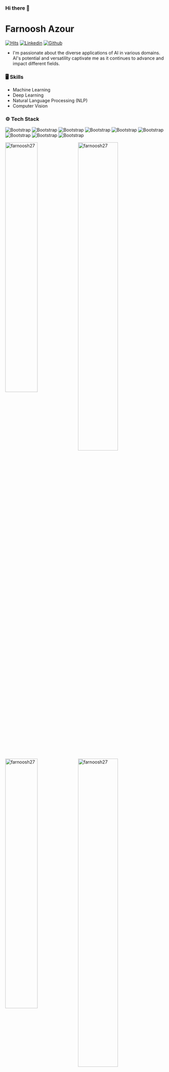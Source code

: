 ### Hi there 👋

<!--
**farnoosh27/farnoosh27** is a ✨ _special_ ✨ repository because its `README.md` (this file) appears on your GitHub profile.

Here are some ideas to get you started:

- 🔭 I’m currently working on ...
- 🌱 I’m currently learning ...
- 👯 I’m looking to collaborate on ...
- 🤔 I’m looking for help with ...
- 💬 Ask me about ...
- 📫 How to reach me: ...
- 😄 Pronouns: ...
- ⚡ Fun fact: ...
-->
# Farnoosh Azour

[![Hits](https://hits.seeyoufarm.com/api/count/incr/badge.svg?url=https%3A%2F%2Fgithub.com%2Ffarnoosh27%2Ffarnoosh27&count_bg=%2379C83D&title_bg=%23555555&icon=&icon_color=%23E7E7E7&title=Profile+Views&edge_flat=false)](https://hits.seeyoufarm.com)
[![Linkedin](https://img.shields.io/badge/-LinkedIn-blue?style=flat&logo=Linkedin&logoColor=white)]([[https://www.linkedin.com/in/farnooshazour/](https://www.linkedin.com/in/farnoosh-azour-72078a125/)](https://www.linkedin.com/in/farnoosh-azour-72078a125/))
[![Github](https://img.shields.io/github/followers/farnoosh27?label=Follow&style=social)](https://github.com/farnoosh27)

- I'm passionate about the diverse applications of AI in various domains. AI's potential and versatility captivate me as it continues to advance and impact different fields.
  
### 🖥 Skills

- Machine Learning
- Deep Learning
- Natural Language Processing (NLP)
- Computer Vision

### ⚙️ Tech Stack

![Bootstrap](https://img.shields.io/badge/-Python-05122A?style=flat-square&logo=Python&color=353535) ![Bootstrap](https://img.shields.io/badge/-TensorFlow-05122A?style=flat-square&logo=TensorFlow&color=353535) ![Bootstrap](https://img.shields.io/badge/-PyTorch-05122A?style=flat-square&logo=PyTorch&color=353535) ![Bootstrap](https://img.shields.io/badge/-Scikit%20Learn-05122A?style=flat-square&logo=Scikit-Learn&color=353535) ![Bootstrap](https://img.shields.io/badge/-Pandas-05122A?style=flat-square&logo=Pandas&color=353535) ![Bootstrap](https://img.shields.io/badge/-Numpy-05122A?style=flat-square&logo=Numpy&color=353535) ![Bootstrap](https://img.shields.io/badge/-Matplotlib-05122A?style=flat-square&logo=Matplotlib&color=353535) ![Bootstrap](https://img.shields.io/badge/-Visual%20Studio%20Code-05122A?style=flat-square&logo=Visual-Studio-Code&color=353535) ![Bootstrap](https://img.shields.io/badge/-Jupyter%20Lab-05122A?style=flat-square&logo=Jupyter-Lab&color=353535)

<div>
  <img width="45%" align="left" src="https://github-readme-stats.vercel.app/api/top-langs?username=farnoosh27&show_icons=true&locale=en&layout=compact" alt="farnoosh27" />
  <img width="50%"  src="https://github-readme-streak-stats.herokuapp.com/?user=farnoosh27&" alt="farnoosh27" />
</div>


<div> <img width="45%" align="left" src="https://github-readme-stats.vercel.app/api/top-langs?username=farnoosh27&show_icons=true&locale=en&layout=compact" alt="farnoosh27" /> <img width="50%" src="https://github-readme-streak-stats.herokuapp.com/?user=farnoosh27&" alt="farnoosh27" /> </div>

---
:zap: To generate a `README.md` file like this for your profile, checkout [Github Readme Generator](https://hejazizo-github-profile-readme-srcstreamlit-app-i6skm7.streamlit.app/).


# Farnoosh Azour



[![Linkedin](https://img.shields.io/badge/-LinkedIn-blue?style=flat&logo=Linkedin&logoColor=white)](https://www.linkedin.com/in/Farnooshazour/)

[![Gmail](https://img.shields.io/badge/-Gmail-c14438?style=flat&logo=Gmail&logoColor=white)](mailto:Farnoushazour95@gmail.com)





### 🖥 Skills

- Machine Learning
- Deep Learning
- Natural Language Processing
- Computer Vision
### ⚙️ Tech Stack

![Bootstrap](https://img.shields.io/badge/-Python-05122A?style=flat-square&logo=Python&color=3f3fad) ![Bootstrap](https://img.shields.io/badge/-TensorFlow-05122A?style=flat-square&logo=TensorFlow&color=3f3fad) ![Bootstrap](https://img.shields.io/badge/-PyTorch-05122A?style=flat-square&logo=PyTorch&color=3f3fad) ![Bootstrap](https://img.shields.io/badge/-Large%20Language%20Models-05122A?style=flat-square&logo=Large-Language-Models&color=3f3fad) ![Bootstrap](https://img.shields.io/badge/-Scikit%20Learn-05122A?style=flat-square&logo=Scikit-Learn&color=3f3fad) ![Bootstrap](https://img.shields.io/badge/-PostgreSQL-05122A?style=flat-square&logo=PostgreSQL&color=3f3fad) ![Bootstrap](https://img.shields.io/badge/-Pandas-05122A?style=flat-square&logo=Pandas&color=3f3fad) ![Bootstrap](https://img.shields.io/badge/-Numpy-05122A?style=flat-square&logo=Numpy&color=3f3fad) ![Bootstrap](https://img.shields.io/badge/-Matplotlib-05122A?style=flat-square&logo=Matplotlib&color=3f3fad) ![Bootstrap](https://img.shields.io/badge/-Visual%20Studio%20Code-05122A?style=flat-square&logo=Visual-Studio-Code&color=3f3fad) ![Bootstrap](https://img.shields.io/badge/-Jupyter%20Notebook-05122A?style=flat-square&logo=Jupyter-Notebook&color=3f3fad)




---
:zap: To generate a `README.md` file like this for your profile, checkout [Github Readme Generator](https://hejazizo-github-profile-readme-srcstreamlit-app-i6skm7.streamlit.app/).
